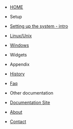 <!-- docs/_sidebar.md -->


* [HOME](./)

* Setup
* [Setting up the system - intro](setting_up_the_system.md)
 * [Linux/Unix](setting_up_the_system_on_unix.md)
 * [Windows](setting_up_the_system_on_windows.md)

* Widgets

* Appendix
 * [History](./history.md)
 * [Faq](./faq.md)

* Other documentation
 *  [Documentation Site](https://github.com/dinguluer/QAClib)
 
* [About](./about/index)

* [Contact](./contact/index)

